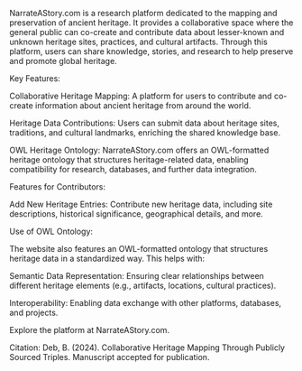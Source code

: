 NarrateAStory.com is a research platform dedicated to the mapping and preservation of ancient heritage. It provides a collaborative space where the general public can co-create and contribute data about lesser-known and unknown heritage sites, practices, and cultural artifacts. Through this platform, users can share knowledge, stories, and research to help preserve and promote global heritage.

Key Features:

Collaborative Heritage Mapping: A platform for users to contribute and co-create information about ancient heritage from around the world.

Heritage Data Contributions: Users can submit data about heritage sites, traditions, and cultural landmarks, enriching the shared knowledge base.

OWL Heritage Ontology: NarrateAStory.com offers an OWL-formatted heritage ontology that structures heritage-related data, enabling compatibility for research, databases, and further data integration.

Features for Contributors:

Add New Heritage Entries: Contribute new heritage data, including site descriptions, historical significance, geographical details, and more.

Use of OWL Ontology:

The website also features an OWL-formatted ontology that structures heritage data in a standardized way. This helps with:

Semantic Data Representation: Ensuring clear relationships between different heritage elements (e.g., artifacts, locations, cultural practices).

Interoperability: Enabling data exchange with other platforms, databases, and projects.

Explore the platform at NarrateAStory.com.

Citation: Deb, B. (2024). Collaborative Heritage Mapping Through Publicly Sourced Triples. Manuscript accepted for publication.
